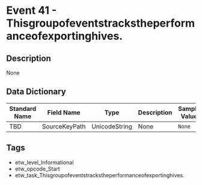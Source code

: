 # Event 41 - Thisgroupofeventstrackstheperformanceofexportinghives.

## Description
None

## Data Dictionary
|Standard Name|Field Name|Type|Description|Sample Value|
|---|---|---|---|---|
|TBD|SourceKeyPath|UnicodeString|None|`None`|

## Tags
* etw_level_Informational
* etw_opcode_Start
* etw_task_Thisgroupofeventstrackstheperformanceofexportinghives.